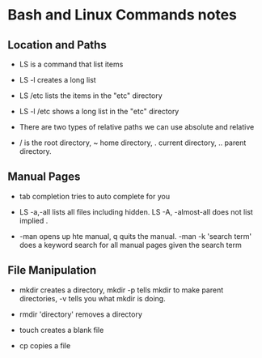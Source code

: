 # Bash and Linux Commands notes

## Location and Paths

- LS is a command that list items

- LS -l creates a long list

- LS /etc lists the items in the "etc" directory

- LS -l /etc shows a long list in the "etc" directory

- There are two types of relative paths we can use absolute and relative

- / is the root directory, ~ home directory, . current directory, .. parent directory.

## Manual Pages

- tab completion tries to auto complete for you

- LS -a,-all lists all files including hidden. LS -A, -almost-all does not list implied .

- -man opens up hte manual, q quits the manual. -man -k 'search term' does a keyword search for all manual pages given the search term

## File Manipulation

- mkdir creates a directory, mkdir -p tells mkdir to make parent directories, -v tells you what mkdir is doing.

- rmdir 'directory' removes a directory

- touch creates a blank file

- cp copies a file
